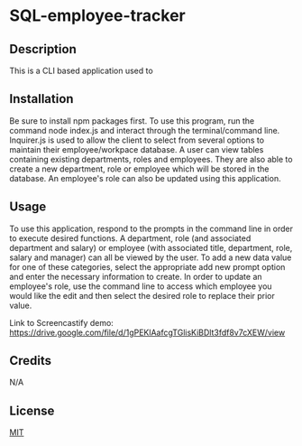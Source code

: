 # SQL-employee-tracker

## Description
  This is a CLI based application used to 
## Installation
  Be sure to install npm packages first. To use this program, run the command node index.js and interact through the terminal/command line. Inquirer.js is used to allow the client to select from several options to maintain their employee/workpace database. A user can view tables containing existing departments, roles and employees. They are also able to create a new department, role or employee which will be stored in the database. An employee's role can also be updated using this application. 
  
## Usage
  To use this application, respond to the prompts in the command line in order to execute desired functions. A department, role (and associated department and salary) or employee (with associated title, department, role, salary and manager) can all be viewed by the user. To add a new data value for one of these categories, select the appropriate add new prompt option and enter the necessary information to create. In order to update an employee's role, use the command line to access which employee you would like the edit and then select the desired role to replace their prior value.
  
Link to Screencastify demo: https://drive.google.com/file/d/1gPEKlAafcgTGlisKiBDlt3fdf8v7cXEW/view

## Credits
N/A

## License
[MIT](https://choosealicense.com/licenses/mit/)
